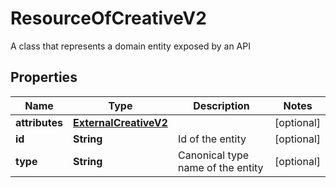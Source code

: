 

# ResourceOfCreativeV2

A class that represents a domain entity exposed by an API

## Properties

| Name | Type | Description | Notes |
|------------ | ------------- | ------------- | -------------|
|**attributes** | [**ExternalCreativeV2**](ExternalCreativeV2.md) |  |  [optional] |
|**id** | **String** | Id of the entity |  [optional] |
|**type** | **String** | Canonical type name of the entity |  [optional] |




